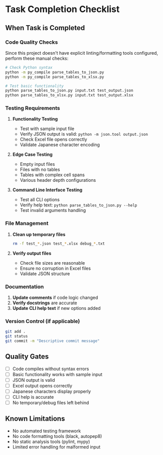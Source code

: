 # Task Completion Checklist

## When Task is Completed

### Code Quality Checks
Since this project doesn't have explicit linting/formatting tools configured, perform these manual checks:

```bash
# Check Python syntax
python -m py_compile parse_tables_to_json.py
python -m py_compile parse_tables_to_xlsx.py

# Test basic functionality
python parse_tables_to_json.py input.txt test_output.json
python parse_tables_to_xlsx.py input.txt test_output.xlsx
```

### Testing Requirements
1. **Functionality Testing**
   - Test with sample input file
   - Verify JSON output is valid: `python -m json.tool output.json`
   - Check Excel file opens correctly
   - Validate Japanese character encoding

2. **Edge Case Testing**
   - Empty input files
   - Files with no tables
   - Tables with complex cell spans
   - Various header depth configurations

3. **Command Line Interface Testing**
   - Test all CLI options
   - Verify help text: `python parse_tables_to_json.py --help`
   - Test invalid arguments handling

### File Management
1. **Clean up temporary files**
   ```bash
   rm -f test_*.json test_*.xlsx debug_*.txt
   ```

2. **Verify output files**
   - Check file sizes are reasonable
   - Ensure no corruption in Excel files
   - Validate JSON structure

### Documentation
1. **Update comments** if code logic changed
2. **Verify docstrings** are accurate
3. **Update CLI help text** if new options added

### Version Control (if applicable)
```bash
git add .
git status
git commit -m "Descriptive commit message"
```

## Quality Gates
- [ ] Code compiles without syntax errors
- [ ] Basic functionality works with sample input
- [ ] JSON output is valid
- [ ] Excel output opens correctly
- [ ] Japanese characters display properly
- [ ] CLI help is accurate
- [ ] No temporary/debug files left behind

## Known Limitations
- No automated testing framework
- No code formatting tools (black, autopep8)
- No static analysis tools (pylint, mypy)
- Limited error handling for malformed input